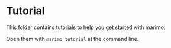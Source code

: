 # Tutorial

This folder contains tutorials to help you get started with marimo.

Open them with `marimo tutorial` at the command line.
